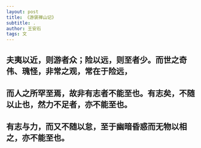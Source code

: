 ```yaml
---
layout: post
title: 《游褒禅山记》
subtitle: .
author: 王安石
tags: 文
---
```



夫夷以近，则游者众；险以远，则至者少。而世之奇伟、瑰怪，非常之观，常在于险远，
---
而人之所罕至焉，故非有志者不能至也。有志矣，不随以止也，然力不足者，亦不能至也。
---
有志与力，而又不随以怠，至于幽暗昏惑而无物以相之，亦不能至也。
---
